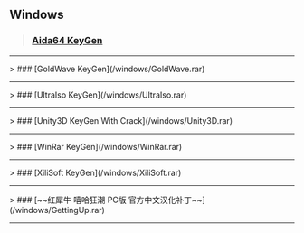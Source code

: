 ## Windows<br>
> ### [Aida64 KeyGen](/windows/Aida64.rar)
<hr>
> ### [GoldWave KeyGen](/windows/GoldWave.rar)
<hr>
> ### [UltraIso KeyGen](/windows/UltraIso.rar)
<hr>
> ### [Unity3D KeyGen With Crack](/windows/Unity3D.rar)
<hr>
> ### [WinRar KeyGen](/windows/WinRar.rar)
<hr>
> ### [XiliSoft KeyGen](/windows/XiliSoft.rar)
<hr>
> ### [~~红犀牛 嘻哈狂潮 PC版 官方中文汉化补丁~~](/windows/GettingUp.rar)
<hr>
